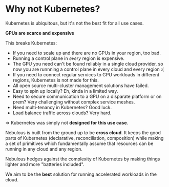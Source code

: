 # Why not Kubernetes?

Kubernetes is ubiquitous, but it's not the best fit for all use cases. 

__GPUs are scarce and expensive__

This breaks Kubernetes:

* If you need to scale up and there are no GPUs in your region, too bad.
* Running a control plane in _every_ region is expensive.
* The GPU you need can't be found reliably in a single cloud provider, so now you are runnning a control plane in every cloud and every region :(
* If you need to connect regular services to GPU workloads in different regions, Kubernetes is not made for this.
* All open source multi-cluster management solutions have failed.
* Easy to spin up locally? Eh, kinda in a limited way.
* Need to secure communication to a GPU on a disparate platform or on prem? Very challenging without complex service meshes.
* Need multi-tenancy in Kubernetes? Good luck.
* Load balance traffic across clouds? Very hard.


=> Kubernetes was simply not __designed for this use case__.   

Nebulous is built from the ground up to be __cross cloud__. It keeps the good parts of Kubernetes (declarative, reconciliation, composition) while making a set of primitives which fundamentally assume that resources can be running in any cloud and any region.

Nebulous hedges against the complexity of Kubernetes by making things lighter and more "batteries included".

We aim to be the __best__ solution for running accelerated workloads in the cloud.
